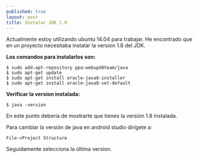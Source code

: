 ```yaml
---
published: true
layout: post
title: Instalar JDK 1.8
---
```

Actualmente estoy utilizando ubuntu 14.04 para trabajar. He encontrado que en un proyecto necesitaba instalar la version 1.8 del JDK.

**Los comandos para instalarlos son:**


```
$ sudo add-apt-repository ppa:webupd8team/java
$ sudo apt-get update
$ sudo apt-get install oracle-java8-installer
$ sudo apt-get install oracle-java8-set-default
```

**Verificar la version instalada:**


```
$ java -version
```

En este punto debería de mostrarte que tienes la versión 1.8 instalada.

Para cambiar la versión de java en android studio dirígete a:

`File->Project Structure`

Seguidamente selecciona la última version.
